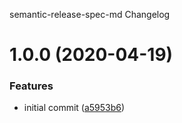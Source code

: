 semantic-release-spec-md Changelog

# 1.0.0 (2020-04-19)


### Features

* initial commit ([a5953b6](https://github.com/michaelmccord/semantic-release-spec-md/commit/a5953b63a350bd6ee5fd171f20593ffbd3c81cab))
